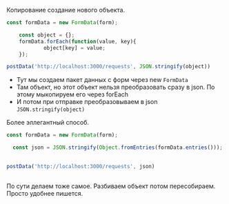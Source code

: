 Копирование создание нового объекта.
```js
const formData = new FormData(form);

	const object = {};
	formData.forEach(function(value, key){
			object[key] = value;
	});

postData('http://localhost:3000/requests', JSON.stringify(object))
```

- Тут мы создаем пакет данных с форм через new `FormData`
- Там объект, но этот объект нельзя преобразовать сразу в json. По этому мыкопируем его через forEach
- И потом при отправке преобразовываем в json `JSON.stringify(object)`

Более эллегантный способ.
```js
const formData = new FormData(form);

  const json = JSON.stringify(Object.fromEntries(formData.entries()));

		
postData('http://localhost:3000/requests', json)
			
```

По сути делаем тоже самое. Разбиваем объект потом пересобираем. Просто удобнее пишется.